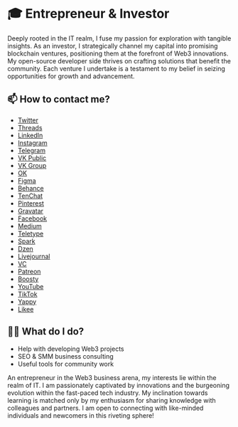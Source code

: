 # 🎓 Entrepreneur & Investor
Deeply rooted in the IT realm, I fuse my passion for exploration with tangible insights. As an investor, I strategically channel my capital into promising blockchain ventures, positioning them at the forefront of Web3 innovations. My open-source developer side thrives on crafting solutions that benefit the community. Each venture I undertake is a testament to my belief in seizing opportunities for growth and advancement.

## 📫 How to contact me?

- [Twitter](https://twitter.com/gusevlife)
- [Threads](https://www.threads.net/@gusevsvyatoslav)
- [LinkedIn](https://www.linkedin.com/in/gusevlife/)
- [Instagram](https://www.instagram.com/gusevsvyatoslav/)
- [Telegram](https://t.me/gusevself)
- [VK Public](https://vk.com/btc.bitcoin)
- [VK Group](https://vk.com/gusevself)
- [OK](https://ok.ru/gusevlive)
- [Figma](https://www.figma.com/@gusev)
- [Behance](https://www.behance.net/sviatoshusiev)
- [TenChat](https://tenchat.ru/gusev)
- [Pinterest](https://pinterest.com/gusevlive/)
- [Gravatar](https://ru.gravatar.com/realkrafty)
- [Facebook](https://www.facebook.com/profile.php?id=100092535331385)
- [Medium](https://mediaboss.medium.com/)
- [Teletype](https://teletype.in/@gusevlife)
- [Spark](https://spark.ru/startup/gusev)
- [Dzen](https://dzen.ru/id/5d1f684d64271d00adc44e90)
- [Livejournal](https://gusevself.livejournal.com/)
- [VC](https://vc.ru/gusev)
- [Patreon](https://www.patreon.com/gusev)
- [Boosty](https://boosty.to/defi)
- [YouTube](https://www.youtube.com/channel/UC0P5U9hZjOQ_jL0nNqK-rmw)
- [TikTok](https://www.tiktok.com/@gusevsvyatoslav?lang=ru-RU)
- [Yappy](https://yappy.media/s/p_154k8lW7UG3C2aDNhXLWdx)
- [Likee](https://l.likee.video/p/hciIKo)

## 👨‍💻 What do I do?
- Help with developing Web3 projects
- SEO & SMM business consulting
- Useful tools for community work

An entrepreneur in the Web3 business arena, my interests lie within the realm of IT. I am passionately captivated by innovations and the burgeoning evolution within the fast-paced tech industry. My inclination towards learning is matched only by my enthusiasm for sharing knowledge with colleagues and partners. I am open to connecting with like-minded individuals and newcomers in this riveting sphere!
